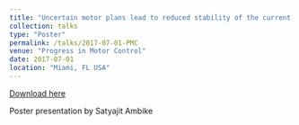 ```yaml
---
title: "Uncertain motor plans lead to reduced stability of the current state in young but not in older adults"
collection: talks
type: "Poster"
permalink: /talks/2017-07-01-PMC
venue: "Progress in Motor Control"
date: 2017-07-01
location: "Miami, FL USA"
---
```


[Download here](http://mtillman14.github.io/files/poster/2017-07-01-PMC.pdf)

Poster presentation by Satyajit Ambike
